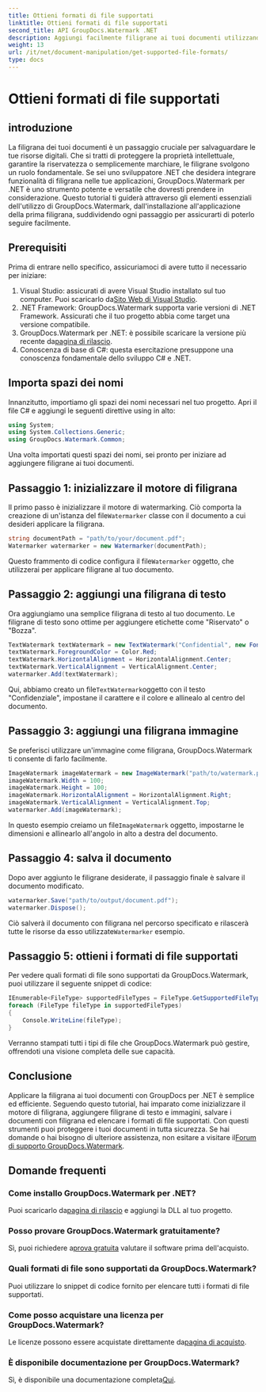 ```yaml
---
title: Ottieni formati di file supportati
linktitle: Ottieni formati di file supportati
second_title: API GroupDocs.Watermark .NET
description: Aggiungi facilmente filigrane ai tuoi documenti utilizzando GroupDocs.Watermark per .NET. Segui la nostra guida completa passo dopo passo per proteggere le tue risorse digitali.
weight: 13
url: /it/net/document-manipulation/get-supported-file-formats/
type: docs
---
```

# Ottieni formati di file supportati

## introduzione
La filigrana dei tuoi documenti è un passaggio cruciale per salvaguardare le tue risorse digitali. Che si tratti di proteggere la proprietà intellettuale, garantire la riservatezza o semplicemente marchiare, le filigrane svolgono un ruolo fondamentale. Se sei uno sviluppatore .NET che desidera integrare funzionalità di filigrana nelle tue applicazioni, GroupDocs.Watermark per .NET è uno strumento potente e versatile che dovresti prendere in considerazione. Questo tutorial ti guiderà attraverso gli elementi essenziali dell'utilizzo di GroupDocs.Watermark, dall'installazione all'applicazione della prima filigrana, suddividendo ogni passaggio per assicurarti di poterlo seguire facilmente.
## Prerequisiti
Prima di entrare nello specifico, assicuriamoci di avere tutto il necessario per iniziare:
1.  Visual Studio: assicurati di avere Visual Studio installato sul tuo computer. Puoi scaricarlo da[Sito Web di Visual Studio](https://visualstudio.microsoft.com/).
2. .NET Framework: GroupDocs.Watermark supporta varie versioni di .NET Framework. Assicurati che il tuo progetto abbia come target una versione compatibile.
3. GroupDocs.Watermark per .NET: è possibile scaricare la versione più recente da[pagina di rilascio](https://releases.groupdocs.com/Watermark/net/).
4. Conoscenza di base di C#: questa esercitazione presuppone una conoscenza fondamentale dello sviluppo C# e .NET.
## Importa spazi dei nomi
Innanzitutto, importiamo gli spazi dei nomi necessari nel tuo progetto. Apri il file C# e aggiungi le seguenti direttive using in alto:
```csharp
using System;
using System.Collections.Generic;
using GroupDocs.Watermark.Common;
```
Una volta importati questi spazi dei nomi, sei pronto per iniziare ad aggiungere filigrane ai tuoi documenti.

## Passaggio 1: inizializzare il motore di filigrana
 Il primo passo è inizializzare il motore di watermarking. Ciò comporta la creazione di un'istanza del file`Watermarker` classe con il documento a cui desideri applicare la filigrana.
```csharp
string documentPath = "path/to/your/document.pdf";
Watermarker watermarker = new Watermarker(documentPath);
```
 Questo frammento di codice configura il file`Watermarker` oggetto, che utilizzerai per applicare filigrane al tuo documento.
## Passaggio 2: aggiungi una filigrana di testo
Ora aggiungiamo una semplice filigrana di testo al tuo documento. Le filigrane di testo sono ottime per aggiungere etichette come "Riservato" o "Bozza".
```csharp
TextWatermark textWatermark = new TextWatermark("Confidential", new Font("Arial", 36));
textWatermark.ForegroundColor = Color.Red;
textWatermark.HorizontalAlignment = HorizontalAlignment.Center;
textWatermark.VerticalAlignment = VerticalAlignment.Center;
watermarker.Add(textWatermark);
```
 Qui, abbiamo creato un file`TextWatermark`oggetto con il testo "Confidenziale", impostane il carattere e il colore e allinealo al centro del documento.
## Passaggio 3: aggiungi una filigrana immagine
Se preferisci utilizzare un'immagine come filigrana, GroupDocs.Watermark ti consente di farlo facilmente.
```csharp
ImageWatermark imageWatermark = new ImageWatermark("path/to/watermark.png");
imageWatermark.Width = 100;
imageWatermark.Height = 100;
imageWatermark.HorizontalAlignment = HorizontalAlignment.Right;
imageWatermark.VerticalAlignment = VerticalAlignment.Top;
watermarker.Add(imageWatermark);
```
 In questo esempio creiamo un file`ImageWatermark` oggetto, impostarne le dimensioni e allinearlo all'angolo in alto a destra del documento.
## Passaggio 4: salva il documento
Dopo aver aggiunto le filigrane desiderate, il passaggio finale è salvare il documento modificato.
```csharp
watermarker.Save("path/to/output/document.pdf");
watermarker.Dispose();
```
 Ciò salverà il documento con filigrana nel percorso specificato e rilascerà tutte le risorse da esso utilizzate`Watermarker` esempio.
## Passaggio 5: ottieni i formati di file supportati
Per vedere quali formati di file sono supportati da GroupDocs.Watermark, puoi utilizzare il seguente snippet di codice:
```csharp
IEnumerable<FileType> supportedFileTypes = FileType.GetSupportedFileTypes();
foreach (FileType fileType in supportedFileTypes)
{
    Console.WriteLine(fileType);
}
```
Verranno stampati tutti i tipi di file che GroupDocs.Watermark può gestire, offrendoti una visione completa delle sue capacità.
## Conclusione
Applicare la filigrana ai tuoi documenti con GroupDocs per .NET è semplice ed efficiente. Seguendo questo tutorial, hai imparato come inizializzare il motore di filigrana, aggiungere filigrane di testo e immagini, salvare i documenti con filigrana ed elencare i formati di file supportati. Con questi strumenti puoi proteggere i tuoi documenti in tutta sicurezza.
 Se hai domande o hai bisogno di ulteriore assistenza, non esitare a visitare il[Forum di supporto GroupDocs.Watermark](https://forum.groupdocs.com/c/watermark/19).
## Domande frequenti
### Come installo GroupDocs.Watermark per .NET?
 Puoi scaricarlo da[pagina di rilascio](https://releases.groupdocs.com/Watermark/net/) e aggiungi la DLL al tuo progetto.
### Posso provare GroupDocs.Watermark gratuitamente?
 Sì, puoi richiedere a[prova gratuita](https://releases.groupdocs.com/) valutare il software prima dell'acquisto.
### Quali formati di file sono supportati da GroupDocs.Watermark?
Puoi utilizzare lo snippet di codice fornito per elencare tutti i formati di file supportati.
### Come posso acquistare una licenza per GroupDocs.Watermark?
 Le licenze possono essere acquistate direttamente da[pagina di acquisto](https://purchase.groupdocs.com/buy).
### È disponibile documentazione per GroupDocs.Watermark?
 Sì, è disponibile una documentazione completa[Qui](https://tutorials.groupdocs.com/Watermark/net/).